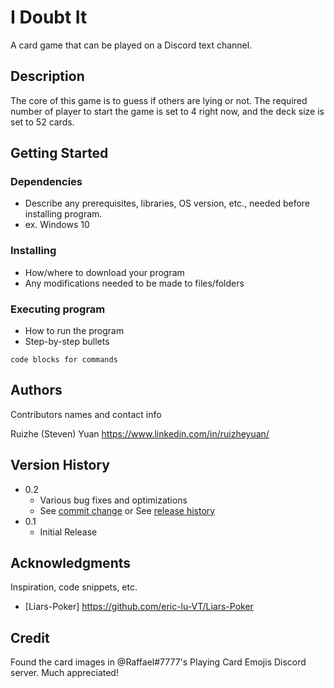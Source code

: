 # I Doubt It

A card game that can be played on a Discord text channel.

## Description

The core of this game is to guess if others are lying or not.
The required number of player to start the game is set to 4 right now, and the deck size is set to 52 cards. <This will get more flexible in next few releases>


## Getting Started

### Dependencies

* Describe any prerequisites, libraries, OS version, etc., needed before installing program.
* ex. Windows 10

### Installing

* How/where to download your program
* Any modifications needed to be made to files/folders

### Executing program

* How to run the program
* Step-by-step bullets
```
code blocks for commands
```


## Authors

Contributors names and contact info

Ruizhe (Steven) Yuan 
https://www.linkedin.com/in/ruizheyuan/

## Version History

* 0.2
    * Various bug fixes and optimizations
    * See [commit change]() or See [release history]()
* 0.1
    * Initial Release


## Acknowledgments

Inspiration, code snippets, etc.
* [Liars-Poker] https://github.com/eric-lu-VT/Liars-Poker

## Credit
Found the card images in @Raffael#7777's Playing Card Emojis Discord server. Much appreciated!
